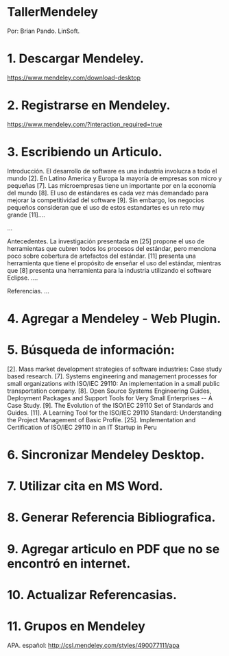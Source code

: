 # TallerMendeley

Por: 
Brian Pando. 
LinSoft.

# 1. Descargar Mendeley.
https://www.mendeley.com/download-desktop

# 2. Registrarse en Mendeley.
https://www.mendeley.com/?interaction_required=true

# 3. Escribiendo un Articulo.

Introducción.
El desarrollo de software es una industria involucra a todo el mundo [2]. En Latino America y Europa la mayoría de empresas son micro y pequeñas [7]. Las microempresas tiene un importante por en la economía del mundo [8]. El uso de estándares es cada vez más demandado para mejorar la competitividad del software [9]. Sin embargo, los negocios pequeños consideran que el uso de estos estandartes es un reto muy grande [11]....

...

Antecedentes.
La investigación presentada en [25] propone el uso de herramientas que cubren todos los procesos del estándar, pero menciona poco sobre cobertura de artefactos del estándar.
[11] presenta una herramienta que tiene el propósito de enseñar el uso del estándar, mientras que [8] presenta una herramienta para la industria utilizando el software Eclipse.
....

Referencias.
...

# 4. Agregar a Mendeley - Web Plugin.

# 5. Búsqueda de información:

[2]. Mass market development strategies of software industries: Case study based research.
[7]. Systems engineering and management processes for small organizations with ISO/IEC 29110: An implementation in a small public transportation company.
[8]. Open Source Systems Engineering Guides, Deployment Packages and Support Tools for Very Small Enterprises -- A Case Study.
[9]. The Evolution of the ISO/IEC 29110 Set of Standards and Guides.
[11]. A Learning Tool for the ISO/IEC 29110 Standard: Understanding the Project Management of Basic Profile.
[25]. Implementation and Certification of ISO/IEC 29110 in an IT Startup in Peru


# 6. Sincronizar Mendeley Desktop.

# 7. Utilizar cita en MS Word.

# 8. Generar Referencia Bibliografica.

# 9. Agregar articulo en PDF que no se encontró en internet.

# 10. Actualizar Referencasias.

# 11. Grupos en Mendeley

APA. español: http://csl.mendeley.com/styles/490077111/apa
